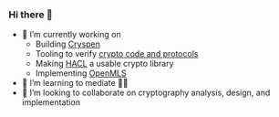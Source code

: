 ### Hi there 👋

- 🔭 I’m currently working on
  - Building [Cryspen]
  - Tooling to verify [crypto code and protocols]
  - Making [HACL] a usable crypto library
  - Implementing [OpenMLS]
- 🌱 I’m learning to mediate 🧘🏻
- 👯 I’m looking to collaborate on cryptography analysis, design, and implementation

[OpenMLS]: https://github.com/openmls/openmls/
[HACL]: https://github.com/cryspen/hacl
[crypto code and protocols]: https://github.com/hacspec/hacspec/
[Cryspen]: https://www.cryspen.com/
